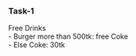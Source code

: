 ### Task-1

Free Drinks
</br>
    - Burger more than 500tk: free Coke
    </br>
    - Else Coke: 30tk
